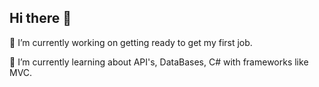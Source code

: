 ## Hi there 👋




 🔭 I’m currently working on getting ready to get my first job.
 
🌱 I’m currently learning about API's, DataBases, C# with frameworks like MVC.

<!--
-->
